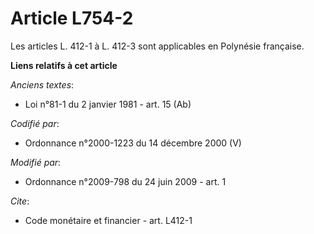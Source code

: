 # Article L754-2

Les articles L. 412-1 à L. 412-3 sont applicables en Polynésie française.

**Liens relatifs à cet article**

_Anciens textes_:

  - Loi n°81-1 du 2 janvier 1981 - art. 15 (Ab)

_Codifié par_:

  - Ordonnance n°2000-1223 du 14 décembre 2000 (V)

_Modifié par_:

  - Ordonnance n°2009-798 du 24 juin 2009 - art. 1

_Cite_:

  - Code monétaire et financier - art. L412-1

